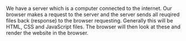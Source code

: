 We have a server which is a computer connected to the internet. Our browser makes a request to the server and the server sends all reuqired files back (response) to the browser requesting. Generally this will be HTML, CSS and JavaScript files. The browser will then look at these and render the website in the browser.
